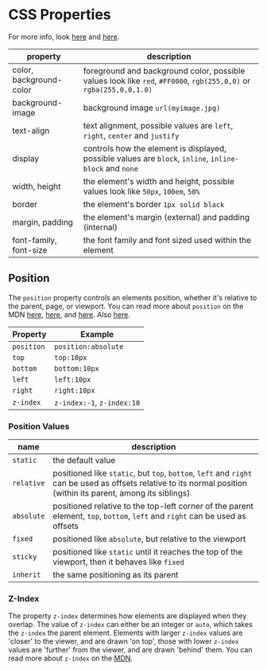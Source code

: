
# CSS Properties

For more info, look [here](https://developer.mozilla.org/en-US/docs/Web/CSS/Reference) and [here](https://www.w3schools.com/cssref/).


| property | description |
|--- |--- |
| color, background-color | foreground and background color, possible values look like `red`, `#FF0000`, `rgb(255,0,0)` or `rgba(255,0,0,1.0)`  |
| background-image | background image `url(myimage.jpg)`|
| text-align | text alignment, possible values are `left`, `right`, `center` and `justify` |
| display | controls how the element is displayed, possible values are `block`, `inline`, `inline-block` and `none` |
| width, height | the element's width and height, possible values look like `50px`, `100em`, `50%` |
| border | the element's border `1px solid black` |
| margin, padding | the element's margin (external) and padding (internal) |
| font-family, font-size | the font family and font sized used within the element |



## Position

The `position` property controls an elements position, whether it's relative to the parent, page, or viewport. You can read more about `position` on the MDN [here](https://developer.mozilla.org/en-US/docs/Learn/CSS/CSS_layout/Positioning), [here](https://developer.mozilla.org/en-US/docs/Web/CSS/position), and [here](https://developer.mozilla.org/en-US/docs/Learn/CSS/CSS_layout/Practical_positioning_examples). Also [here](https://cssreference.io/positioning/).

| Property | Example |
|--- |--- |
| `position` | `position:absolute` |
| `top` | `top:10px` |
| `bottom` | `bottom:10px` |
| `left` | `left:10px` |
| `right` | `right:10px` |
| `z-index`| `z-index:-1`, `z-index:10` |


### Position Values

| name | description |
|--- |--- |
| `static` | the default value |
| `relative` | positioned like `static`, but `top`, `bottom`, `left` and `right` can be used as offsets relative to its normal position (within its parent, among its siblings) |
| `absolute` | positioned relative to the top-left corner of the parent element, `top`, `bottom`, `left` and `right` can be used as offsets |
| `fixed` | positioned like `absolute`, but relative to the viewport |
| `sticky` | positioned like `static` until it reaches the top of the viewport, then it behaves like `fixed` |
| `inherit` | the same positioning as its parent |


### Z-Index

The property `z-index` determines how elements are displayed when they overlap. The value of `z-index` can either be an integer or `auto`, which takes the `z-index` the parent element. Elements with larger `z-index` values are 'closer' to the viewer, and are drawn 'on top', those with lower `z-index` values are 'further' from the viewer, and are drawn 'behind' them. You can read more about `z-index` on the [MDN](https://developer.mozilla.org/en-US/docs/Web/CSS/z-index).



